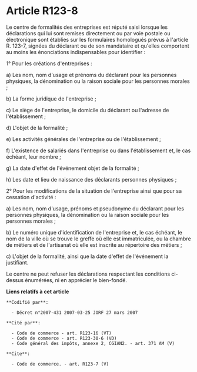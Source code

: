 # Article R123-8

Le centre de formalités des entreprises est réputé saisi lorsque les déclarations qui lui sont remises directement ou par
voie postale ou électronique sont établies sur les formulaires homologués prévus à l'article R. 123-7, signées du déclarant
ou de son mandataire et qu'elles comportent au moins les énonciations indispensables pour identifier :

1° Pour les créations d'entreprises :

a) Les nom, nom d'usage et prénoms du déclarant pour les personnes physiques, la dénomination ou la raison sociale pour les
personnes morales ;

b) La forme juridique de l'entreprise ;

c) Le siège de l'entreprise, le domicile du déclarant ou l'adresse de l'établissement ;

d) L'objet de la formalité ;

e) Les activités générales de l'entreprise ou de l'établissement ;

f) L'existence de salariés dans l'entreprise ou dans l'établissement et, le cas échéant, leur nombre ;

g) La date d'effet de l'événement objet de la formalité ;

h) Les date et lieu de naissance des déclarants personnes physiques ;

2° Pour les modifications de la situation de l'entreprise ainsi que pour sa cessation d'activité :

a) Les nom, nom d'usage, prénoms et pseudonyme du déclarant pour les personnes physiques, la dénomination ou la raison
sociale pour les personnes morales ;

b) Le numéro unique d'identification de l'entreprise et, le cas échéant, le nom de la ville où se trouve le greffe où elle
est immatriculée, ou la chambre de métiers et de l'artisanat où elle est inscrite au répertoire des métiers ;

c) L'objet de la formalité, ainsi que la date d'effet de l'événement la justifiant.

Le centre ne peut refuser les déclarations respectant les conditions ci-dessus énumérées, ni en apprécier le bien-fondé.

**Liens relatifs à cet article**

	**Codifié par**:

	  - Décret n°2007-431 2007-03-25 JORF 27 mars 2007

	**Cité par**:

	  - Code de commerce - art. R123-16 (VT)
	  - Code de commerce - art. R123-30-6 (VD)
	  - Code général des impôts, annexe 2, CGIAN2. - art. 371 AM (V)

	**Cite**:

	  - Code de commerce. - art. R123-7 (V)
